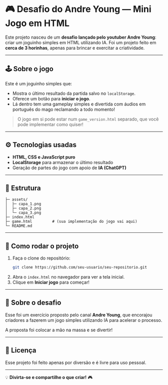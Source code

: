 # 🎮 Desafio do Andre Young — Mini Jogo em HTML

Este projeto nasceu de um **desafio lançado pelo youtuber Andre Young**: criar um joguinho simples em HTML utilizando IA. Foi um projeto feito em **cerca de 3 horinhas**, apenas para brincar e exercitar a criatividade.

---

## 🕹️ Sobre o jogo

Este é um joguinho simples que:

- Mostra o último resultado da partida salvo no `localStorage`.
- Oferece um botão para **iniciar o jogo**.
- Lá dentro tem uma gameplay simples e divertida com áudios em português do mago reclamando a todo momento!

> O jogo em si pode estar num `game_version.html` separado, que você pode implementar como quiser!

---

## ⚙️ Tecnologias usadas

- **HTML, CSS e JavaScript puro**
- **LocalStorage** para armazenar o último resultado
- Geração de partes do jogo com apoio de **IA (ChatGPT)**

---

## 📂 Estrutura

```
├─ assets/
│  ├─ capa_1.png
│  ├─ capa_2.png
│  └─ capa_3.png
├─ index.html
├─ game.html         # (sua implementação do jogo vai aqui)
└─ README.md
```

---

## 🚀 Como rodar o projeto

1. Faça o clone do repositório:
   ```bash
   git clone https://github.com/seu-usuario/seu-repositorio.git
   ```
2. Abra o `index.html` no navegador para ver a tela inicial.
3. Clique em **Iniciar jogo** para começar!

---

## 🎯 Sobre o desafio

Esse foi um exercício proposto pelo canal **Andre Young**, que encorajou criadores a fazerem um jogo simples utilizando IA para acelerar o processo.

A proposta foi colocar a mão na massa e se divertir!

---

## 📜 Licença

Esse projeto foi feito apenas por diversão e é livre para uso pessoal.

---

💡 **Divirta-se e compartilhe o que criar!** 🎮
